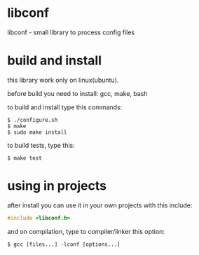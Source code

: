 # libconf
libconf - small library to process config files

# build and install
this library work only on linux(ubuntu).

before build you need to install: gcc, make, bash

to build and install type this commands:
```shell
$ ./configure.sh
$ make
$ sudo make install
```

to build tests, type this:
```shell
$ make test
```

# using in projects

after install you can use it in your own projects with this include:
```c
#include <libconf.h>
```

and on compilation, type to compiler/linker this option:
```shell
$ gcc [files...] -lconf [options...]
```
